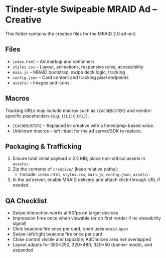 # Tinder-style Swipeable MRAID Ad – Creative

This folder contains the creative files for the MRAID 2.0 ad unit.

## Files
- `index.html` – Ad markup and containers
- `styles.css` – Layout, animations, responsive rules, accessibility
- `main.js` – MRAID bootstrap, swipe deck logic, tracking
- `config.json` – Card content and tracking pixel endpoints
- `assets/` – Images and icons

## Macros
Tracking URLs may include macros such as `{CACHEBUSTER}` and vendor-specific placeholders (e.g. `{CLICK_URL}`).

- `{CACHEBUSTER}` – Replaced in-creative with a timestamp-based value.
- Unknown macros – left intact for the ad server/SDK to replace.

## Packaging & Trafficking
1. Ensure total initial payload ≤ 2.5 MB; place non-critical assets in `assets/`.
2. Zip the contents of `creative/` (keep relative paths):
   - Include: `index.html`, `styles.css`, `main.js`, `config.json`, `assets/`.
3. In the ad server, enable MRAID delivery and attach click-through URL if needed.

## QA Checklist
- Swipe interaction works at 60fps on target devices
- Impression fires once when viewable (or on first render if no viewability signal)
- Click beacons fire once per card; open uses `mraid.open`
- Swipe-left/right beacons fire once per card
- Close control visible and tappable; AdChoices area not overlapped
- Layout adapts for 300×250, 320×480, 320×50 (banner mode), and expanded



